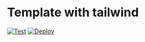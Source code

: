 # Template with tailwind

[![Test](https://github.com/nexys-system/template-tailwind/actions/workflows/test.yml/badge.svg)](https://github.com/nexys-system/template-tailwind/actions/workflows/test.yml)
[![Deploy](https://github.com/nexys-system/template-tailwind/actions/workflows/deploy.yml/badge.svg)](https://github.com/nexys-system/template-tailwind/actions/workflows/deploy.yml)
